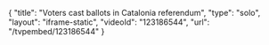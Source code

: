 {
    "title": "Voters cast ballots in Catalonia referendum",
    "type": "solo",
    "layout": "iframe-static",
    "videoId": "123186544",
    "url": "\/tvpembed\/123186544"
}